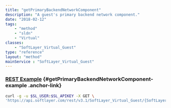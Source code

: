 ```yaml
---
title: "getPrimaryBackendNetworkComponent"
description: "A guest's primary backend network component."
date: "2018-02-12"
tags:
    - "method"
    - "sldn"
    - "Virtual"
classes:
    - "SoftLayer_Virtual_Guest"
type: "reference"
layout: "method"
mainService : "SoftLayer_Virtual_Guest"
---
```


### [REST Example](#getPrimaryBackendNetworkComponent-example) <a href="/article/rest/"><i class="fas fa-question"></i></a> {#getPrimaryBackendNetworkComponent-example .anchor-link} 
```bash
curl -g -u $SL_USER:$SL_APIKEY -X GET \
'https://api.softlayer.com/rest/v3.1/SoftLayer_Virtual_Guest/{SoftLayer_Virtual_GuestID}/getPrimaryBackendNetworkComponent'
```
